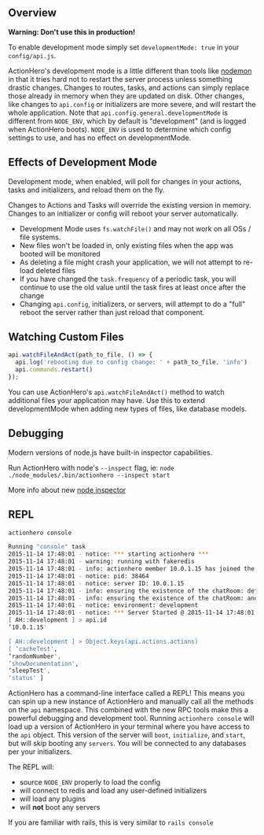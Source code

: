 ## Overview

**Warning: Don't use this in production!**

To enable development mode simply set `developmentMode: true` in your `config/api.js`.

ActionHero's development mode is a little different than tools like [nodemon](https://github.com/remy/nodemon) in that it tries hard not to restart the server process unless something drastic changes. Changes to routes, tasks, and actions can simply replace those already in memory when they are updated on disk. Other changes, like changes to `api.config` or initializers are more severe, and will restart the whole application.  Note that `api.config.general.developmentMode` is different from `NODE_ENV`, which by default is "development" (and is logged when ActionHero boots). `NODE_ENV` is used to determine which config settings to use, and has no effect on developmentMode.

## Effects of Development Mode

Development mode, when enabled, will poll for changes in your actions, tasks and initializers, and reload them on the fly.

Changes to Actions and Tasks will override the existing version in memory. Changes to an initializer or config will reboot your server automatically.

*   Development Mode uses `fs.watchFile()` and may not work on all OSs / file systems.
*   New files won't be loaded in, only existing files when the app was booted will be monitored
*   As deleting a file might crash your application, we will not attempt to re-load deleted files
*   If you have changed the `task.frequency` of a periodic task, you will continue to use the old value until the task fires at least once after the change
*   Changing `api.config`, initializers, or servers, will attempt to do a "full" reboot the server rather than just reload that component.

## Watching Custom Files

```js
api.watchFileAndAct(path_to_file, () => {
  api.log('rebooting due to config change: ' + path_to_file, 'info')
  api.commands.restart()
});
```

You can use ActionHero's `api.watchFileAndAct()` method to watch additional files your application may have.  Use this to extend developmentMode when adding new types of files, like database models.

## Debugging

Modern versions of node.js have built-in inspector capabilities.

Run ActionHero with node's `--inspect` flag, ie: `node ./node_modules/.bin/actionhero --inspect start`

More info about new [node inspector](https://nodejs.org/en/docs/inspector)

## REPL

```bash
actionhero console

Running "console" task
2015-11-14 17:48:01 - notice: *** starting actionhero ***
2015-11-14 17:48:01 - warning: running with fakeredis
2015-11-14 17:48:01 - info: actionhero member 10.0.1.15 has joined the cluster
2015-11-14 17:48:01 - notice: pid: 38464
2015-11-14 17:48:01 - notice: server ID: 10.0.1.15
2015-11-14 17:48:01 - info: ensuring the existence of the chatRoom: defaultRoom
2015-11-14 17:48:01 - info: ensuring the existence of the chatRoom: anotherRoom
2015-11-14 17:48:01 - notice: environment: development
2015-11-14 17:48:01 - notice: *** Server Started @ 2015-11-14 17:48:01 ***
[ AH::development ] > api.id
‘10.0.1.15'

[ AH::development ] > Object.keys(api.actions.actions)
[ ‘cacheTest',
‘randomNumber',
‘showDocumentation',
‘sleepTest',
‘status' ]
```

ActionHero has a command-line interface called a REPL! This means you can spin up a new instance of ActionHero and manually call all the methods on the `api` namespace. This combined with the new RPC tools make this a powerful debugging and development tool. Running `actionhero console` will load up a version of ActionHero in your terminal where you have access to the `api` object. This version of the server will `boot`, `initialize`, and `start`, but will skip booting any `servers`.  You will be connected to any databases per your initializers.

The REPL will:

*   source `NODE_ENV` properly to load the config
*   will connect to redis and load any user-defined initializers
*   will load any plugins
*   will **not** boot any servers

If you are familiar with rails, this is very similar to `rails console`
